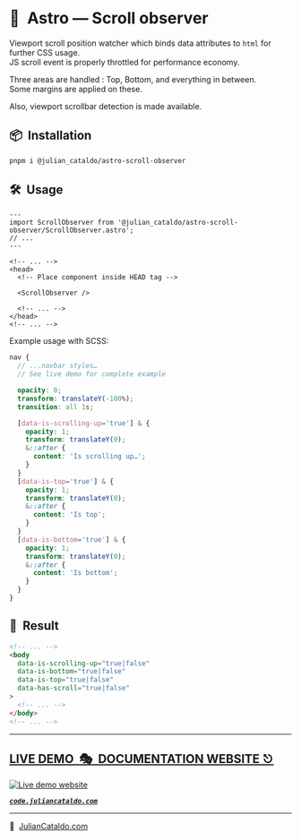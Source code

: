 # 🚀  Astro — Scroll observer

Viewport scroll position watcher which binds data attributes to `html` for further CSS usage.  
JS scroll event is properly throttled for performance economy.

Three areas are handled : Top, Bottom, and everything in between.  
Some margins are applied on these.

Also, viewport scrollbar detection is made available.

<!-- ## Demo

https://user-images.githubusercontent.com/603498/174468167-4f3cdbe3-ec90-49f6-8c51-d6028605c7d6.mp4 -->

## 📦  Installation

```sh
pnpm i @julian_cataldo/astro-scroll-observer
```

## 🛠  Usage

```astro
---
import ScrollObserver from '@julian_cataldo/astro-scroll-observer/ScrollObserver.astro';
// ...
---
```

```astro
<!-- ... -->
<head>
  <!-- Place component inside HEAD tag -->

  <ScrollObserver />

  <!-- ... -->
</head>
<!-- ... -->
```

Example usage with SCSS:

```scss
nav {
  // ...navbar styles…
  // See live demo for complete example

  opacity: 0;
  transform: translateY(-100%);
  transition: all 1s;

  [data-is-scrolling-up='true'] & {
    opacity: 1;
    transform: translateY(0);
    &::after {
      content: 'Is scrolling up…';
    }
  }
  [data-is-top='true'] & {
    opacity: 1;
    transform: translateY(0);
    &::after {
      content: 'Is top';
    }
  }
  [data-is-bottom='true'] & {
    opacity: 1;
    transform: translateY(0);
    &::after {
      content: 'Is bottom';
    }
  }
}
```

## 🎉  Result

```html
<!-- ... -->
<body
  data-is-scrolling-up="true|false"
  data-is-bottom="true|false"
  data-is-top="true|false"
  data-has-scroll="true|false"
>
  <!-- ... -->
</body>
<!-- ... -->
```

<div class="git-footer">

---

## [LIVE DEMO  🎭  DOCUMENTATION WEBSITE ⎋](https://code.juliancataldo.com/)

[![Live demo website](https://code.juliancataldo.com/poster.png)](https://code.juliancataldo.com)

**_[`code.juliancataldo.com`](https://code.juliancataldo.com/)_**

---

🔗  [JulianCataldo.com](https://www.juliancataldo.com/)

</div>
